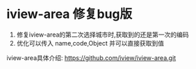 # iview-area 修复bug版
1. 修复iview-area的第二次选择城市时,获取到的还是第一次的编码
2. 优化可以传入  name,code,Object 并可以直接获取到值

iview-area具体介绍: https://github.com/iview/iview-area.git
